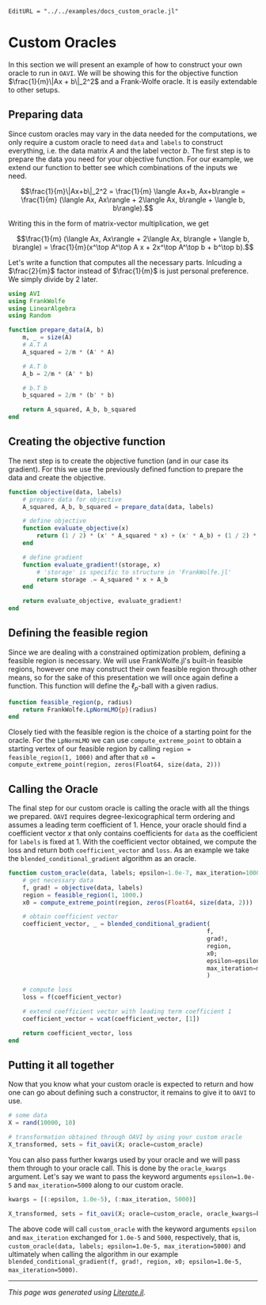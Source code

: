 ```@meta
EditURL = "../../examples/docs_custom_oracle.jl"
```

# Custom Oracles
In this section we will present an example of how to construct your own oracle to run in $\texttt{OAVI}$. We will be showing this for the objective function $\frac{1}{m}\|Ax + b\|_2^2$ and a Frank-Wolfe oracle. It is easily extendable to other setups.

## Preparing data
Since custom oracles may vary in the data needed for the computations, we only require a custom oracle to need `data` and `labels` to construct everything, i.e. the data matrix $A$ and the label vector $b$. The first step is to prepare the data you need for your objective function. For our example, we extend our function to better see which combinations of the inputs we need.
```math
\frac{1}{m}\|Ax+b\|_2^2 = \frac{1}{m} \langle Ax+b, Ax+b\rangle = \frac{1}{m} (\langle Ax, Ax\rangle + 2\langle Ax, b\rangle + \langle b, b\rangle).
```
Writing this in the form of matrix-vector multiplication, we get
```math
\frac{1}{m} (\langle Ax, Ax\rangle + 2\langle Ax, b\rangle + \langle b, b\rangle) = \frac{1}{m}(x^\top A^\top A x + 2x^\top A^\top b + b^\top b).
```
Let's write a function that computes all the necessary parts. Inlcuding a $\frac{2}{m}$ factor instead of $\frac{1}{m}$ is just personal preference. We simply divide by $2$ later.

````julia docs_custom_oracle
using AVI
using FrankWolfe
using LinearAlgebra
using Random

function prepare_data(A, b)
    m, _ = size(A)
    # A.T A
    A_squared = 2/m * (A' * A)

    # A.T b
    A_b = 2/m * (A' * b)

    # b.T b
    b_squared = 2/m * (b' * b)

    return A_squared, A_b, b_squared
end
````

## Creating the objective function
The next step is to create the objective function (and in our case its gradient). For this we use the previously defined function to prepare the data and create the objective.

````julia docs_custom_oracle
function objective(data, labels)
    # prepare data for objective
    A_squared, A_b, b_squared = prepare_data(data, labels)

    # define objective
    function evaluate_objective(x)
        return (1 / 2) * (x' * A_squared * x) + (x' * A_b) + (1 / 2) * b_squared
    end

    # define gradient
    function evaluate_gradient!(storage, x)
        # 'storage' is specific to structure in 'FrankWolfe.jl'
        return storage .= A_squared * x + A_b
    end

    return evaluate_objective, evaluate_gradient!
end
````

## Defining the feasible region
Since we are dealing with a constrained optimization problem, defining a feasible region is necessary. We will use FrankWolfe.jl's built-in feasible regions, however one may construct their own feasible region through other means, so for the sake of this presentation we will once again define a function. This function will define the $\ell_p$-ball with a given radius.

````julia docs_custom_oracle
function feasible_region(p, radius)
    return FrankWolfe.LpNormLMO{p}(radius)
end
````

Closely tied with the feasible region is the choice of a starting point for the oracle. For the `LpNormLMO` we can use `compute_extreme_point` to obtain a starting vertex of our feasible region by calling `region = feasible_region(1, 1000)` and after that `x0 = compute_extreme_point(region, zeros(Float64, size(data, 2)))`

## Calling the Oracle
The final step for our custom oracle is calling the oracle with all the things we prepared. $\texttt{OAVI}$ requires degree-lexicographical term ordering and assumes a leading term coefficient of $1$. Hence, your oracle should find a coefficient vector $x$ that only contains coefficients for `data` as the coefficient for `labels` is fixed at $1$. With the coefficient vector obtained, we compute the loss and return both `coefficient_vector` and `loss`. As an example we take the `blended_conditional_gradient` algorithm as an oracle.

````julia docs_custom_oracle
function custom_oracle(data, labels; epsilon=1.0e-7, max_iteration=10000)
    # get necessary data
    f, grad! = objective(data, labels)
    region = feasible_region(1, 1000.)
    x0 = compute_extreme_point(region, zeros(Float64, size(data, 2)))

    # obtain coefficient vector
    coefficient_vector, _ = blended_conditional_gradient(
                                                        f,
                                                        grad!,
                                                        region,
                                                        x0;
                                                        epsilon=epsilon,
                                                        max_iteration=max_iteration
                                                        )

    # compute loss
    loss = f(coefficient_vector)

    # extend coefficient vector with leading term coefficient 1
    coefficient_vector = vcat(coefficient_vector, [1])

    return coefficient_vector, loss
end
````

## Putting it all together
Now that you know what your custom oracle is expected to return and how one can go about defining such a constructor, it remains to give it to $\texttt{OAVI}$ to use.

````julia docs_custom_oracle
# some data
X = rand(10000, 10)

# transformation obtained through OAVI by using your custom oracle
X_transformed, sets = fit_oavi(X; oracle=custom_oracle)
````

You can also pass further kwargs used by your oracle and we will pass them through to your oracle call. This is done by the `oracle_kwargs` argument. Let's say we want to pass the keyword arguments `epsilon=1.0e-5` and `max_iteration=5000` along to our custom oracle.

````julia docs_custom_oracle
kwargs = [(:epsilon, 1.0e-5), (:max_iteration, 5000)]

X_transformed, sets = fit_oavi(X; oracle=custom_oracle, oracle_kwargs=kwargs)
````

The above code will call `custom_oracle` with the keyword arguments `epsilon` and `max_iteration` exchanged for `1.0e-5` and `5000`, respectively, that is, `custom_oracle(data, labels; epsilon=1.0e-5, max_iteration=5000)` and ultimately when calling the algorithm in our example `blended_conditional_gradient(f, grad!, region, x0; epsilon=1.0e-5, max_iteration=5000)`.

---

*This page was generated using [Literate.jl](https://github.com/fredrikekre/Literate.jl).*

